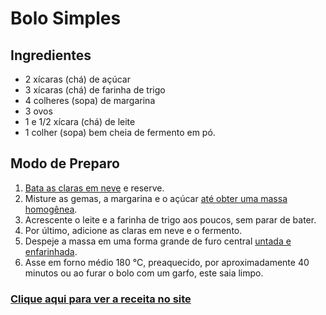 # Bolo Simples



## Ingredientes



- 2 xícaras (chá) de açúcar
- 3 xícaras (chá) de farinha de trigo
- 4 colheres (sopa) de margarina
- 3 ovos
- 1 e 1/2 xícara (chá) de leite
- 1 colher (sopa) bem cheia de fermento em pó.



## Modo de Preparo

1. [Bata as claras em neve](https://blog.tudogostoso.com.br/dicas-de-cozinha/truques-claras-em-neve/) e reserve.
2. Misture as gemas, a margarina e o açúcar [até obter uma massa homogênea](https://blog.tudogostoso.com.br/dicas-de-cozinha/dicas-para-fazer-um-bolo-fofinho/).
3. Acrescente o leite e a farinha de trigo aos poucos, sem parar de bater.
4. Por último, adicione as claras em neve e o fermento.
5. Despeje a massa em uma forma grande de furo central [untada e enfarinhada](https://blog.tudogostoso.com.br/dicas-de-cozinha/como-untar-a-forma-do-bolo/).
6. Asse em forno médio 180 °C, preaquecido, por aproximadamente 40 minutos ou ao furar o bolo com um garfo, este saia limpo.



### [Clique aqui para ver a receita no site](https://www.tudogostoso.com.br/receita/29124-bolo-simples.html)



# 



